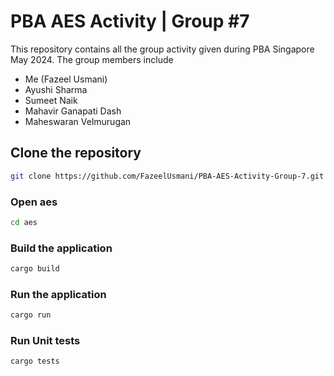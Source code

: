 # PBA AES Activity | Group #7

This repository contains all the group activity given during PBA Singapore May 2024. The group members include 

* Me (Fazeel Usmani)
* Ayushi Sharma
* Sumeet Naik
* Mahavir Ganapati Dash
* Maheswaran Velmurugan

## Clone the repository

```bash
git clone https://github.com/FazeelUsmani/PBA-AES-Activity-Group-7.git
```

### Open aes

```bash
cd aes
```

### Build the application

```bash
cargo build
```

### Run the application

```bash
cargo run
```

### Run Unit tests

```bash
cargo tests
```
